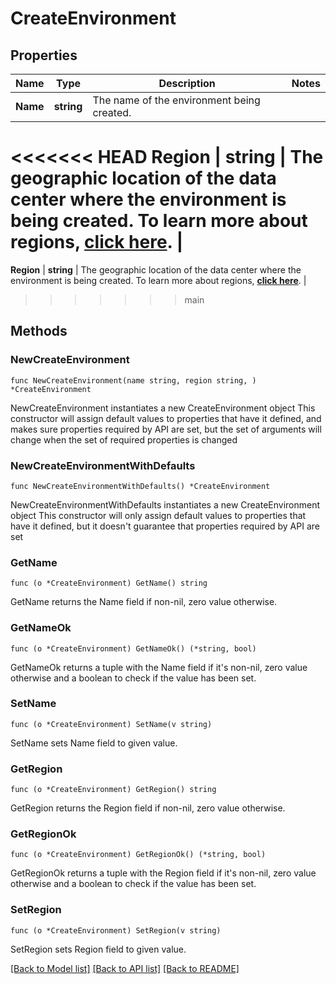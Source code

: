 # CreateEnvironment

## Properties

Name | Type | Description | Notes
------------ | ------------- | ------------- | -------------
**Name** | **string** | The name of the environment being created. | 
<<<<<<< HEAD
**Region** | **string** | The geographic location of the data center where the environment is being created. To learn more about regions, [**click here**]({Config.INFRAHUB_DOCS_BASE}/docs/features/regions). | 
=======
**Region** | **string** | The geographic location of the data center where the environment is being created. To learn more about regions, [**click here**](https://infrahub-doc.nexgencloud.com/docs/features/regions). | 
>>>>>>> main

## Methods

### NewCreateEnvironment

`func NewCreateEnvironment(name string, region string, ) *CreateEnvironment`

NewCreateEnvironment instantiates a new CreateEnvironment object
This constructor will assign default values to properties that have it defined,
and makes sure properties required by API are set, but the set of arguments
will change when the set of required properties is changed

### NewCreateEnvironmentWithDefaults

`func NewCreateEnvironmentWithDefaults() *CreateEnvironment`

NewCreateEnvironmentWithDefaults instantiates a new CreateEnvironment object
This constructor will only assign default values to properties that have it defined,
but it doesn't guarantee that properties required by API are set

### GetName

`func (o *CreateEnvironment) GetName() string`

GetName returns the Name field if non-nil, zero value otherwise.

### GetNameOk

`func (o *CreateEnvironment) GetNameOk() (*string, bool)`

GetNameOk returns a tuple with the Name field if it's non-nil, zero value otherwise
and a boolean to check if the value has been set.

### SetName

`func (o *CreateEnvironment) SetName(v string)`

SetName sets Name field to given value.


### GetRegion

`func (o *CreateEnvironment) GetRegion() string`

GetRegion returns the Region field if non-nil, zero value otherwise.

### GetRegionOk

`func (o *CreateEnvironment) GetRegionOk() (*string, bool)`

GetRegionOk returns a tuple with the Region field if it's non-nil, zero value otherwise
and a boolean to check if the value has been set.

### SetRegion

`func (o *CreateEnvironment) SetRegion(v string)`

SetRegion sets Region field to given value.



[[Back to Model list]](../README.md#documentation-for-models) [[Back to API list]](../README.md#documentation-for-api-endpoints) [[Back to README]](../README.md)



